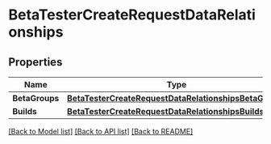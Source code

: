 # BetaTesterCreateRequestDataRelationships

## Properties

Name | Type | Description | Notes
------------ | ------------- | ------------- | -------------
**BetaGroups** | [**BetaTesterCreateRequestDataRelationshipsBetaGroups**](BetaTesterCreateRequest.Data.Relationships.BetaGroups.md) |  | [optional] 
**Builds** | [**BetaTesterCreateRequestDataRelationshipsBuilds**](BetaTesterCreateRequest.Data.Relationships.Builds.md) |  | [optional] 

[[Back to Model list]](../README.md#documentation-for-models) [[Back to API list]](../README.md#documentation-for-api-endpoints) [[Back to README]](../README.md)


